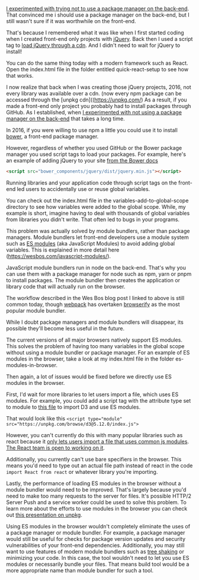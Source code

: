 [I experimented with trying not to use a package manager on the back-end](https://github.com/MattGoldwater/no-package-manager-backend-test). That convinced me i should use a package manager on the back-end, but I still wasn't sure if it was worthwhile on the front-end.

That's because I remembered what it was like when I first started coding when I created front-end only projects with [jQuery](https://jquery.com/). Back then I used a script tag to [load jQuery through a cdn](https://code.jquery.com/). And I didn't need to wait for jQuery to install! 

You can do the same thing today with a modern framework such as React. Open the index.html file in the folder entitled quick-react-setup to see how that works. 

I now realize that back when I was creating those jQuery projects, 2016, not every library was available over a cdn. (now every npm package can be accessed through the [unpkg cdn]((https://unpkg.com/) As a result, if you made a front-end only project you probably had to install packages through GitHub. As I established, when [I experimented with not using a package manager on the back-end](https://github.com/MattGoldwater/no-package-manager-backend-test) that takes a long time. 

In 2016, if you were willing to use npm a little you could use it to install [bower](https://bower.io/#install-bower), a front-end package manager.

However, regardless of whether you used GitHub or the Bower package manager you used script tags to load your packages. For example, here's an example of adding jQuery to your site [from the Bower docs](https://bower.io/#use-packages)

```html
<script src="bower_components/jquery/dist/jquery.min.js"></script>
```

Running libraries and your application code through script tags on the front-end led users to accidentally use or reuse global variables. 

You can check out the index.html file in the variables-add-to-global-scope directory to see how variables were added to the global scope. While, my example is short, imagine having to deal with thousands of global variables from libraries you didn't write. That often led to bugs in your programs. 

This problem was actually solved by module bundlers, rather than package managers. Module bundlers let front-end developers use a module system such as [ES modules](https://developer.mozilla.org/en-US/docs/Web/JavaScript/Guide/Modules) (aka JavaScript Modules) to avoid adding global variables. This is explained in more detail here (https://wesbos.com/javascript-modules/). 

JavaScript module bundlers run in node on the back-end. That's why you can use them with a package manager for node such as npm, yarn or pnpm to install packages. The module bundler then creates the application or library code that will actually run on the browser.

The workflow described in the Wes Bos blog post I linked to above is still common today, though [webpack](https://webpack.js.org/) has overtaken [browserify](http://browserify.org/) as the most popular module bundler.

While I doubt package managers and module bundlers will disappear, its possible they'll become less useful in the future. 

The current versions of all major browsers natively support ES modules. This solves the problem of having too many variables in the global scope without using a module bundler or package manager. For an example of ES modules in the browser, take a look at my index.html file in the folder es-modules-in-browser. 

Then again, a lot of issues would be fixed before we directly use ES modules in the browser.

First, I'd wait for more libraries to let users import a file, which uses ES modules. For example, you could add a script tag with the attribute type set to module to [this file](https://unpkg.com/browse/d3@5.12.0/index.js) to import D3 and use ES modules.

That would look like this `<script type="module" src="https://unpkg.com/browse/d3@5.12.0/index.js">`

However, you can't currently do this with many popular libraries such as react because it [only lets users import a file that uses common js modules](https://unpkg.com/browse/react@16.12.0/index.js). [The React team is open to working on it](https://github.com/facebook/react/issues/10021). 

Additionally, you currently can't use bare specifiers in the browser. This means you'd need to type out an actual file path instead of react in the code `import React from react` or whatever library you're importing. 

Lastly, the performance of loading ES modules in the browser without a module bundler would need to be improved. That's largely because you'd need to make too many requests to the server for files. It's possible HTTP/2 Server Push and a service worker could be used to solve this problem. To learn more about the efforts to use modules in the browser you can check out [this presentation on unpkg](https://www.youtube.com/watch?v=2rhkgB8Cohc).

Using ES modules in the browser wouldn't completely eliminate the uses of a package manager or module bundler. For example, a package manager would still be useful for checks for package version updates and security vulnerabilities of your front-end dependencies. Additionally, you may still want to use features of modern module bundlers such as [tree shaking](https://webpack.js.org/guides/tree-shaking/) or minimizing your code. In this case, the tool wouldn't need to let you use ES modules or necessarily bundle your files. That means build tool would be a more appropriate name than module bundler for such a tool.
